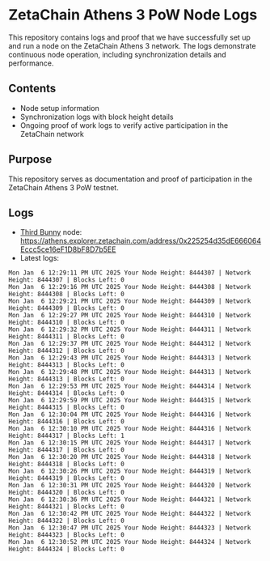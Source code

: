 # ZetaChain Athens 3 PoW Node Logs
This repository contains logs and proof that we have successfully set up and run a node on the ZetaChain Athens 3 network. The logs demonstrate continuous node operation, including synchronization details and performance.

## Contents
- Node setup information
- Synchronization logs with block height details
- Ongoing proof of work logs to verify active participation in the ZetaChain network

## Purpose
This repository serves as documentation and proof of participation in the ZetaChain Athens 3 PoW testnet.

## Logs

- [Third Bunny](https://thirdbunny.xyz/) node: https://athens.explorer.zetachain.com/address/0x225254d35dE666064Eccc5ce16eF1D8bF8D7b5EE
- Latest logs:
```
Mon Jan  6 12:29:11 PM UTC 2025 Your Node Height: 8444307 | Network Height: 8444307 | Blocks Left: 0
Mon Jan  6 12:29:16 PM UTC 2025 Your Node Height: 8444308 | Network Height: 8444308 | Blocks Left: 0
Mon Jan  6 12:29:21 PM UTC 2025 Your Node Height: 8444309 | Network Height: 8444309 | Blocks Left: 0
Mon Jan  6 12:29:27 PM UTC 2025 Your Node Height: 8444310 | Network Height: 8444310 | Blocks Left: 0
Mon Jan  6 12:29:32 PM UTC 2025 Your Node Height: 8444311 | Network Height: 8444311 | Blocks Left: 0
Mon Jan  6 12:29:37 PM UTC 2025 Your Node Height: 8444312 | Network Height: 8444312 | Blocks Left: 0
Mon Jan  6 12:29:43 PM UTC 2025 Your Node Height: 8444313 | Network Height: 8444313 | Blocks Left: 0
Mon Jan  6 12:29:48 PM UTC 2025 Your Node Height: 8444313 | Network Height: 8444313 | Blocks Left: 0
Mon Jan  6 12:29:53 PM UTC 2025 Your Node Height: 8444314 | Network Height: 8444314 | Blocks Left: 0
Mon Jan  6 12:29:59 PM UTC 2025 Your Node Height: 8444315 | Network Height: 8444315 | Blocks Left: 0
Mon Jan  6 12:30:04 PM UTC 2025 Your Node Height: 8444316 | Network Height: 8444316 | Blocks Left: 0
Mon Jan  6 12:30:10 PM UTC 2025 Your Node Height: 8444316 | Network Height: 8444317 | Blocks Left: 1
Mon Jan  6 12:30:15 PM UTC 2025 Your Node Height: 8444317 | Network Height: 8444317 | Blocks Left: 0
Mon Jan  6 12:30:20 PM UTC 2025 Your Node Height: 8444318 | Network Height: 8444318 | Blocks Left: 0
Mon Jan  6 12:30:26 PM UTC 2025 Your Node Height: 8444319 | Network Height: 8444319 | Blocks Left: 0
Mon Jan  6 12:30:31 PM UTC 2025 Your Node Height: 8444320 | Network Height: 8444320 | Blocks Left: 0
Mon Jan  6 12:30:36 PM UTC 2025 Your Node Height: 8444321 | Network Height: 8444321 | Blocks Left: 0
Mon Jan  6 12:30:42 PM UTC 2025 Your Node Height: 8444322 | Network Height: 8444322 | Blocks Left: 0
Mon Jan  6 12:30:47 PM UTC 2025 Your Node Height: 8444323 | Network Height: 8444323 | Blocks Left: 0
Mon Jan  6 12:30:52 PM UTC 2025 Your Node Height: 8444324 | Network Height: 8444324 | Blocks Left: 0
```
